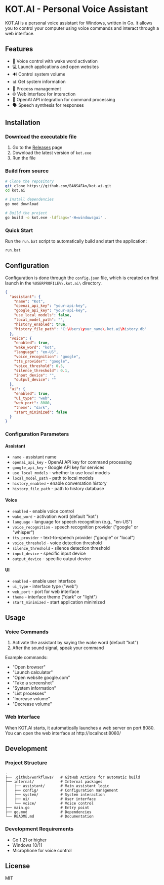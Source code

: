 # KOT.AI - Personal Voice Assistant

KOT.AI is a personal voice assistant for Windows, written in Go. It allows you to control your computer using voice commands and interact through a web interface.

## Features

- 🎤 Voice control with wake word activation
- 💻 Launch applications and open websites
- 🔊 Control system volume
- 📊 Get system information
- 📝 Process management
- 🌐 Web interface for interaction
- 🧠 OpenAI API integration for command processing
- 🗣️ Speech synthesis for responses

## Installation

### Download the executable file

1. Go to the [Releases](https://github.com/BANSAFAn/kot.ai/releases) page
2. Download the latest version of `kot.exe`
3. Run the file

### Build from source

```bash
# Clone the repository
git clone https://github.com/BANSAFAn/kot.ai.git
cd kot.ai

# Install dependencies
go mod download

# Build the project
go build -o kot.exe -ldflags="-H=windowsgui" .
```

### Quick Start

Run the `run.bat` script to automatically build and start the application:  
```bash
run.bat
```

## Configuration

Configuration is done through the `config.json` file, which is created on first launch in the `%USERPROFILE%\.kot.ai\` directory.

```json
{
  "assistant": {
    "name": "Kot",
    "openai_api_key": "your-api-key",
    "google_api_key": "your-api-key",
    "use_local_models": false,
    "local_model_path": "",
    "history_enabled": true,
    "history_file_path": "C:\Users\your_name\.kot.ai\history.db"
  },
  "voice": {
    "enabled": true,
    "wake_word": "kot",
    "language": "en-US",
    "voice_recognition": "google",
    "tts_provider": "google",
    "voice_threshold": 0.5,
    "silence_threshold": 0.1,
    "input_device": "",
    "output_device": ""
  },
  "ui": {
    "enabled": true,
    "ui_type": "web",
    "web_port": 8080,
    "theme": "dark",
    "start_minimized": false
  }
}
```

### Configuration Parameters

#### Assistant
- `name` - assistant name
- `openai_api_key` - OpenAI API key for command processing
- `google_api_key` - Google API key for services
- `use_local_models` - whether to use local models
- `local_model_path` - path to local models
- `history_enabled` - enable conversation history
- `history_file_path` - path to history database

#### Voice
- `enabled` - enable voice control
- `wake_word` - activation word (default "kot")
- `language` - language for speech recognition (e.g., "en-US")
- `voice_recognition` - speech recognition provider ("google" or "whisper")
- `tts_provider` - text-to-speech provider ("google" or "local")
- `voice_threshold` - voice detection threshold
- `silence_threshold` - silence detection threshold
- `input_device` - specific input device
- `output_device` - specific output device

#### UI
- `enabled` - enable user interface
- `ui_type` - interface type ("web")
- `web_port` - port for web interface
- `theme` - interface theme ("dark" or "light")
- `start_minimized` - start application minimized

## Usage

### Voice Commands

1. Activate the assistant by saying the wake word (default "kot")
2. After the sound signal, speak your command

Example commands:
- "Open browser"
- "Launch calculator"
- "Open website google.com"
- "Take a screenshot"
- "System information"
- "List processes"
- "Increase volume"
- "Decrease volume"

### Web Interface

When KOT.AI starts, it automatically launches a web server on port 8080. You can open the web interface at http://localhost:8080/

## Development

### Project Structure

```
.
├── .github/workflows/   # GitHub Actions for automatic build
├── internal/            # Internal packages
│   ├── assistant/       # Main assistant logic
│   ├── config/          # Configuration management
│   ├── system/          # System interaction
│   ├── ui/              # User interface
│   └── voice/           # Voice control
├── main.go              # Entry point
├── go.mod               # Dependencies
└── README.md            # Documentation
```

### Development Requirements

- Go 1.21 or higher
- Windows 10/11
- Microphone for voice control

## License

MIT
